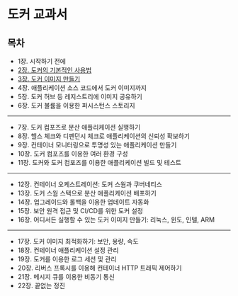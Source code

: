 # 도커 교과서
## 목차
- 1장. 시작하기 전에
- [2장. 도커의 기본적인 사용법](./contents/chapter02.md)
- [3장. 도커 이미지 만들기](./contents/chapter03.md)
- 4장. 애플리케이션 소스 코드에서 도커 이미지까지
- 5장. 도커 허브 등 레지스트리에 이미지 공유하기
- 6장. 도커 볼륨을 이용한 퍼시스턴스 스토리지
---
- 7장. 도커 컴포즈로 분산 애플리케이션 실행하기
- 8장. 헬스 체크와 디펜던시 체크로 애플리케이션의 신뢰성 확보하기
- 9장. 컨테이너 모니터링으로 투명성 있는 애플리케이션 만들기
- 10장. 도커 컴포즈를 이용한 여러 환경 구성
- 11장. 도커와 도커 컴포즈를 이용한 애플리케이션 빌드 및 테스트
---
- 12장. 컨테이너 오케스트레이션: 도커 스웜과 쿠버네티스
- 13장. 도커 스웜 스택으로 분산 애플리케이션 배포하기
- 14장. 업그레이드와 롤백을 이용한 업데이트 자동화
- 15장. 보안 원격 접근 및 CI/CD를 위한 도커 설정
- 16장. 어디서든 실행할 수 있는 도커 이미지 만들기: 리눅스, 윈도, 인텔, ARM
---
- 17장. 도커 이미지 최적화하기: 보안, 용량, 속도
- 18장. 컨테이너 애플리케이션 설정 관리
- 19장. 도커를 이용한 로그 세션 및 관리
- 20장. 리버스 프록시를 이용해 컨테이너 HTTP 트래픽 제어하기
- 21장. 메시지 큐를 이용한 비동기 통신
- 22장. 끝없는 정진